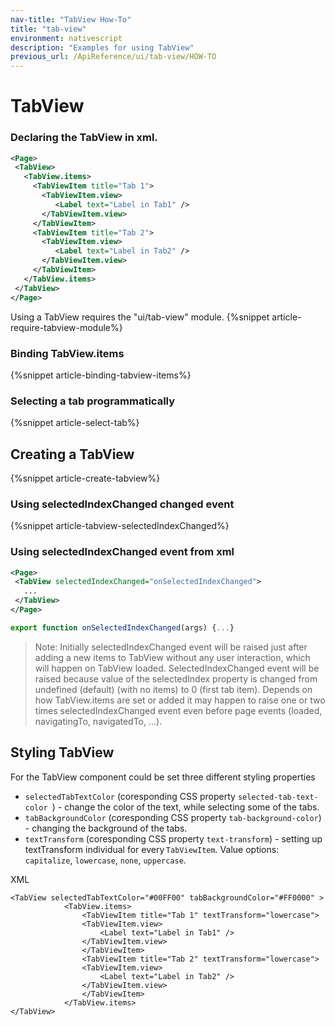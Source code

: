 ```yaml
---
nav-title: "TabView How-To"
title: "tab-view"
environment: nativescript
description: "Examples for using TabView"
previous_url: /ApiReference/ui/tab-view/HOW-TO
---
```

# TabView
### Declaring the TabView in xml.
``` XML
<Page>
 <TabView>
   <TabView.items>
     <TabViewItem title="Tab 1">
       <TabViewItem.view>
          <Label text="Label in Tab1" />
       </TabViewItem.view>
     </TabViewItem>
     <TabViewItem title="Tab 2">
       <TabViewItem.view>
          <Label text="Label in Tab2" />
       </TabViewItem.view>
     </TabViewItem>
   </TabView.items>
 </TabView>
</Page>
```
Using a TabView requires the "ui/tab-view" module.
{%snippet article-require-tabview-module%}
### Binding TabView.items
{%snippet article-binding-tabview-items%}
### Selecting a tab programmatically
{%snippet article-select-tab%}
## Creating a TabView
{%snippet article-create-tabview%}
### Using selectedIndexChanged changed event
{%snippet article-tabview-selectedIndexChanged%}
### Using selectedIndexChanged event from xml
```XML
<Page>
 <TabView selectedIndexChanged="onSelectedIndexChanged">
   ...
 </TabView>
</Page>
```
```TypeScript
export function onSelectedIndexChanged(args) {...}
```
> Note: Initially selectedIndexChanged event will be raised just after adding a new items to TabView without any user interaction, which will happen on TabView loaded. SelectedIndexChanged event will be raised because value of the selectedIndex property is changed from undefined (default) (with no items) to 0 (first tab item). Depends on how TabView.items are set or added it may happen to raise one or two times selectedIndexChanged event even before page events (loaded, navigatingTo, navigatedTo, ...).

## Styling TabView

For the TabView component could be set three different styling properties 

* `selectedTabTextColor` (coresponding CSS property `selected-tab-text-color `) - change the color of the text, while selecting some of the tabs.
* `tabBackgroundColor` (coresponding CSS property `tab-background-color`) - changing the background of the tabs.
* `textTransform` (coresponding CSS property `text-transform`) - setting up textTransform individual for every `TabViewItem`. Value options: `capitalize`, `lowercase`, `none`, `uppercase`.

XML

```
<TabView selectedTabTextColor="#00FF00" tabBackgroundColor="#FF0000" >
            <TabView.items>
                <TabViewItem title="Tab 1" textTransform="lowercase">
                <TabViewItem.view>
                    <Label text="Label in Tab1" />
                </TabViewItem.view>
                </TabViewItem>
                <TabViewItem title="Tab 2" textTransform="lowercase">
                <TabViewItem.view>
                    <Label text="Label in Tab2" />
                </TabViewItem.view>
                </TabViewItem>
            </TabView.items>
</TabView>
```